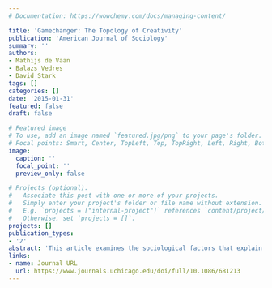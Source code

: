 ```yaml
---
# Documentation: https://wowchemy.com/docs/managing-content/

title: 'Gamechanger: The Topology of Creativity'
publication: 'American Journal of Sociology'
summary: ''
authors:
- Mathijs de Vaan
- Balazs Vedres
- David Stark
tags: []
categories: []
date: '2015-01-31'
featured: false
draft: false

# Featured image
# To use, add an image named `featured.jpg/png` to your page's folder.
# Focal points: Smart, Center, TopLeft, Top, TopRight, Left, Right, BottomLeft, Bottom, BottomRight.
image:
  caption: ''
  focal_point: ''
  preview_only: false

# Projects (optional).
#   Associate this post with one or more of your projects.
#   Simply enter your project's folder or file name without extension.
#   E.g. `projects = ["internal-project"]` references `content/project/deep-learning/index.md`.
#   Otherwise, set `projects = []`.
projects: []
publication_types:
- '2'
abstract: 'This article examines the sociological factors that explain why some creative teams are able to produce game changers—cultural products that stand out as distinctive while also being critically recognized as outstanding. The authors build on work pointing to structural folding—the network property of a cohesive group whose membership overlaps with that of another cohesive group. They hypothesize that the effects of structural folding on game changing success are especially strong when overlapping groups are cognitively distant. Measuring social distance separately from cognitive distance and distinctiveness independently from critical acclaim, the authors test their hypothesis about structural folding and cognitive diversity by analyzing team reassembly for 12,422 video games and the career histories of 139,727 video game developers. When combined with cognitive distance, structural folding channels and mobilizes a productive tension of rules, roles, and codes that promotes successful innovation. In addition to serving as pipes and prisms, network ties are also the source of tools and tensions.'
links:
- name: Journal URL
  url: https://www.journals.uchicago.edu/doi/full/10.1086/681213
---
```

